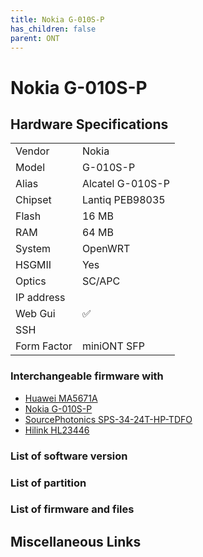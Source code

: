 ```yaml
---
title: Nokia G-010S-P
has_children: false
parent: ONT
---
```


# Nokia G-010S-P

## Hardware Specifications

|          |               |
|----------|---------------|
| Vendor   | Nokia        |
| Model    | G-010S-P      |
| Alias | Alcatel G-010S-P |
| Chipset  | Lantiq PEB98035 |
| Flash | 16 MB |
| RAM | 64 MB |
| System | OpenWRT |
| HSGMII | Yes |
| Optics | SC/APC |
| IP address |   |
| Web Gui | ✅ |
| SSH | |
| Form Factor | miniONT SFP |

### Interchangeable firmware with

- [Huawei MA5671A](ont-huawei-ma5671a)
- [Nokia G-010S-P](ont-nokia-g-s010s-p)
- [SourcePhotonics SPS-34-24T-HP-TDFO](ont-SourcePhotonics-SPS-34-24T-HP-TDFO)
- [Hilink HL23446](ont-Hilink-HL23446)

### List of software version
### List of partition
### List of firmware and files
## Miscellaneous Links
